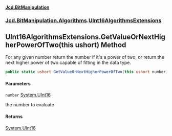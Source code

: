 #### [Jcd.BitManipulation](index.md 'index')
### [Jcd.BitManipulation.Algorithms](Jcd.BitManipulation.Algorithms.md 'Jcd.BitManipulation.Algorithms').[UInt16AlgorithmsExtensions](Jcd.BitManipulation.Algorithms.UInt16AlgorithmsExtensions.md 'Jcd.BitManipulation.Algorithms.UInt16AlgorithmsExtensions')

## UInt16AlgorithmsExtensions.GetValueOrNextHigherPowerOfTwo(this ushort) Method

For any given number return the number if it's a power of two,
or return the next higher power of two capable of fitting in the
data type.

```csharp
public static ushort GetValueOrNextHigherPowerOfTwo(this ushort number);
```
#### Parameters

<a name='Jcd.BitManipulation.Algorithms.UInt16AlgorithmsExtensions.GetValueOrNextHigherPowerOfTwo(thisushort).number'></a>

`number` [System.UInt16](https://docs.microsoft.com/en-us/dotnet/api/System.UInt16 'System.UInt16')

the number to evaluate

#### Returns
[System.UInt16](https://docs.microsoft.com/en-us/dotnet/api/System.UInt16 'System.UInt16')
